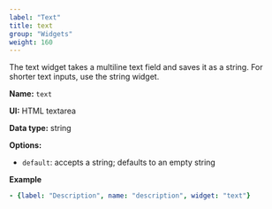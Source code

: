 ```yaml
---
label: "Text"
title: text
group: "Widgets"
weight: 160
---
```


The text widget takes a multiline text field and saves it as a string. For shorter text inputs, use the string widget.

**Name:** `text`

**UI:** HTML textarea

**Data type:** string

**Options:**

- `default`: accepts a string; defaults to an empty string

**Example**

```yaml
- {label: "Description", name: "description", widget: "text"}
```
